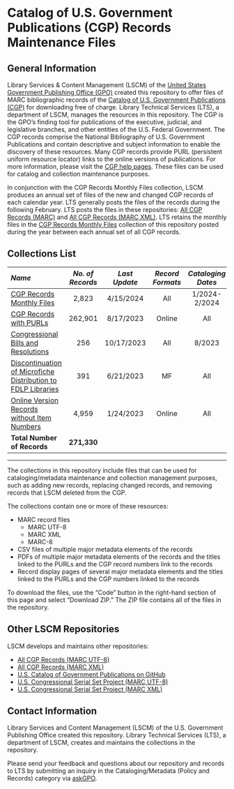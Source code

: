 # Catalog of U.S. Government Publications (CGP) Records Maintenance Files

## General Information

Library Services & Content Management (LSCM) of the [United States Government Publishing Office (GPO)](https://www.gpo.gov) created this repository to offer files of MARC bibliographic records of the [Catalog of U.S. Government Publications (CGP)](https://catalog.gpo.gov/F) for downloading free of charge. Library Technical Services (LTS), a department of LSCM, manages the resources in this repository. The CGP is the GPO’s finding tool for publications of the executive, judicial, and legislative branches, and other entities of the U.S. Federal Government. The CGP records comprise the National Bibliography of U.S. Government Publications and contain descriptive and subject information to enable the discovery of these resources. Many CGP records provide PURL (persistent uniform resource locator) links to the online versions of publications. For more information, please visit the [CGP help pages](https://catalog.gpo.gov/cgphelp/en/help.html). These files can be used for catalog and collection maintenance purposes.

In conjunction with the CGP Records Monthly Files collection, LSCM produces an annual set of files of the new and changed CGP records of each calendar year. LTS generally posts the files of the records during the following February. LTS posts the files in these repositories: [All CGP Records (MARC)](https://github.com/usgpo/cataloging-records-all-cgp-utf8) and [All CGP Records (MARC XML)](https://github.com/usgpo/cataloging-records-all-cgp-marcxml). LTS retains the monthly files in the [CGP Records Monthly Files](https://github.com/usgpo/cataloging-records-CGP-maintenance-files/tree/main/CGP_Records_Monthly_Files) collection of this repository posted during the year between each annual set of all CGP records.

## Collections List

| *Name*       | *No. of Records*       | *Last Update*       | *Record Formats*       | *Cataloging Dates*
:-----------------|:-----------------:|:-----------------:|:-----------------:|:-----------------:
| [CGP Records Monthly Files](https://github.com/usgpo/cataloging-records-CGP-maintenance-files/tree/main/CGP_Records_Monthly_Files) | 2,823 | 4/15/2024 | All | 1/2024-2/2024 |
| [CGP Records with PURLs](https://github.com/usgpo/cataloging-records-CGP-maintenance-files/tree/main/CGP_Records_with_PURLs) | 262,901 | 8/17/2023 | Online | All |
| [Congressional Bills and Resolutions](https://github.com/usgpo/cataloging-records-CGP-maintenance-files/tree/main/Bills_and_Resolutions) | 256 | 10/17/2023 | All | 8/2023 |
| [Discontinuation of Microfiche Distribution to FDLP Libraries](https://github.com/usgpo/cataloging-records-CGP-maintenance-files/tree/main/Discontinuation_of_Microfiche_Distribution_to_FDLP_Libraries) | 391 | 6/21/2023 | MF | All |
| [Online Version Records without Item Numbers](https://github.com/usgpo/cataloging-records-CGP-maintenance-files/tree/main/Online_version_records_without_item_numbers) | 4,959 | 1/24/2023 | Online | All |
| **Total Number of Records** | **271,330**
------------

The collections in this repository include files that can be used for cataloging/metadata maintenance and collection management purposes, such as adding new records, replacing changed records, and removing records that LSCM deleted from the CGP.

The collections contain one or more of these resources:

- MARC record files
  - MARC UTF-8
  - MARC XML
  - MARC-8
- CSV files of multiple major metadata elements of the records
- PDFs of multiple major metadata elements of the records and the titles linked to the PURLs and the CGP record numbers link to the records
- Record display pages of several major metadata elements and the titles linked to the PURLs and the CGP numbers linked to the records

To download the files, use the “Code” button in the right-hand section of this page and select “Download ZIP.” The ZIP file contains all of the files in the repository.

## Other LSCM Repositories

LSCM develops and maintains other repositories:

- [All CGP Records (MARC UTF-8)](https://github.com/usgpo/cataloging-records-all-cgp-utf8)
- [All CGP Records (MARC XML)](https://github.com/usgpo/cataloging-records-all-cgp-marcxml)
- [U.S. Catalog of Government Publications on GitHub](https://github.com/usgpo/cataloging-records)
- [U.S. Congressional Serial Set Project (MARC UTF-8)](https://github.com/usgpo/cataloging-records-serial-set-utf8)
- [U.S. Congressional Serial Set Project (MARC XML)](https://github.com/usgpo/cataloging-records-serial-set-marcxml)

## Contact Information

Library Services and Content Management (LSCM) of the U.S. Government Publishing Office created this repository. Library Technical Services (LTS), a department of LSCM, creates and maintains the collections in the repository.

Please send your feedback and questions about our repository and records to LTS by submitting an inquiry in the Cataloging/Metadata (Policy and Records) category via [askGPO](https://ask.gpo.gov/s/).
